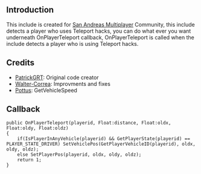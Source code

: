 ## Introduction ##
This include is created for [San Andreas Multiplayer](www.samp.com) Community, this include detects a player who uses Teleport hacks, you can do what ever you want underneath OnPlayerTeleport callback, OnPlayerTeleport is called when the include detects a player who is using Teleport hacks.

## Credits ##
* [PatrickGRT](https://github.com/PatrickGTR): Original code creator
* [Walter-Correa](https://github.com/Walter-Correa): Improvments and fixes
* [Pottus](https://github.com/Pottus): GetVehicleSpeed

## Callback ##
    public OnPlayerTeleport(playerid, Float:distance, Float:oldx, Float:oldy, Float:oldz)
    {
	    if(IsPlayerInAnyVehicle(playerid) && GetPlayerState(playerid) == PLAYER_STATE_DRIVER) SetVehiclePos(GetPlayerVehicleID(playerid), oldx, oldy, oldz);
	    else SetPlayerPos(playerid, oldx, oldy, oldz);
	    return 1;
    }
